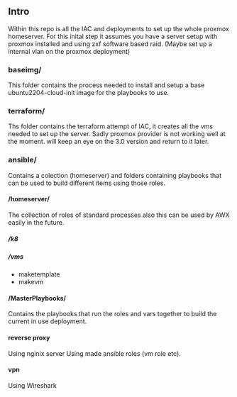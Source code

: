 ## Intro

Within this repo is all the IAC and deployments to set up the whole proxmox homeserver. 
For this inital step it assumes you have a server setup with proxmox installed and using zxf software based raid. 
(Maybe set up a internal vlan on the proxmox deployment)

### baseimg/ 

This folder contains the process needed to install and setup a base ubuntu2204-cloud-init image for the playbooks to use. 

### terraform/

Ths folder contains the terraform attempt of IAC, it creates all the vms needed to set up the server. Sadly proxmox provider is not working well at the moment. will keep an eye on the 3.0 version and return to it later. 

### ansible/

Contains a colection (homeserver) and folders containing playbooks that can be used to build different items using those roles. 

#### /homeserver/

The collection of roles of standard processes also this can be used by AWX easily in the future.

##### /k8



##### /vms

- maketemplate
- makevm

#### /MasterPlaybooks/

Contains the playbooks that run the roles and vars together to build the current in use deployment. 

#### reverse proxy

Using nginix server
Using made ansible roles (vm role etc).

#### vpn

Using Wireshark